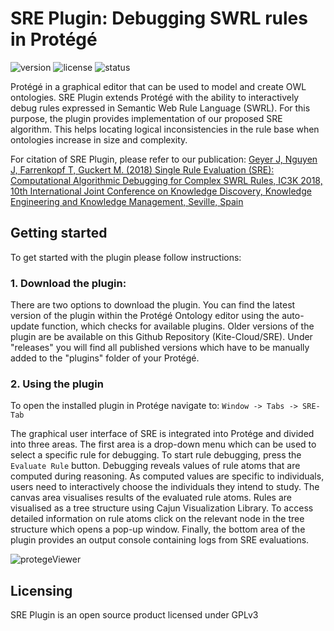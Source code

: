 # SRE Plugin: Debugging SWRL rules in Protégé 

![version](https://img.shields.io/badge/version-0.2.1-blue) ![license](https://img.shields.io/badge/license-GPLv3-purple) ![status](https://img.shields.io/badge/activity%20status-paused-lightgrey)

Protégé in a graphical editor that can be used to model and create OWL ontologies. SRE Plugin extends Protégé with the ability to interactively debug rules expressed in Semantic Web Rule Language (SWRL). For this purpose, the plugin provides implementation of our proposed SRE algorithm. This helps locating logical inconsistencies in the rule base when ontologies increase in size and complexity.

For citation of SRE Plugin, please refer to our publication:
[Geyer J, Nguyen J, Farrenkopf T, Guckert M. (2018) Single Rule Evaluation (SRE): Computational Algorithmic Debugging for Complex SWRL Rules, IC3K 2018, 10th International Joint Conference on Knowledge Discovery, Knowledge Engineering and Knowledge Management, Seville, Spain](https://www.scitepress.org/Papers/2018/69241/69241.pdf)



## Getting started
To get started with the plugin please follow instructions: 

### 1. Download the plugin:
There are two options to download the plugin. 
You can find the latest version of the plugin within the Protégé Ontology editor using the auto-update function, which checks for available plugins. Older versions of the plugin are be available on this Github Repository (Kite-Cloud/SRE). Under "releases" you will find all published versions which have to be manually added to the "plugins" folder of your Protégé.

### 2. Using the plugin
To open the installed plugin in Protége navigate to: `Window -> Tabs -> SRE-Tab`

The graphical user interface of SRE is integrated into Protége and divided into three areas. The first area is a drop-down menu which can be used to select a specific rule for debugging. To start rule debugging, press the `Evaluate Rule` button.
Debugging reveals values of rule atoms that are computed during reasoning. As computed values are specific to individuals, users need to interactively choose the individuals they intend to study. The canvas area visualises results of the evaluated rule atoms. Rules are visualised as a tree structure using Cajun Visualization Library. To access detailed information on rule atoms click on the relevant node in the tree structure which opens a pop-up window. Finally, the bottom area of the plugin provides an output console containing logs from SRE evaluations. 

![protegeViewer](https://user-images.githubusercontent.com/39269984/117508280-9aa74a80-af88-11eb-82ed-5464d7e7e001.PNG)

## Licensing
SRE Plugin is an open source product licensed under GPLv3
